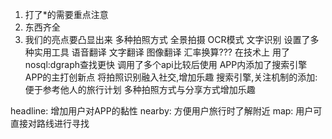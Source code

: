 1. 打了\*的需要重点注意
2. 东西齐全
3. 我们的亮点要凸显出来
多种拍照方式
	全景拍摄
	OCR模式
	文字识别
设置了多种实用工具
	语音翻译
	文字翻译
	图像翻译
	汇率换算???
在技术上
	用了nosql:dgraph查找更快
	调用了多个api比较后使用
	APP内添加了搜索引擎
APP的主打创新点
	将拍照识别融入社交,增加乐趣
	搜索引擎,关注机制的添加: 便于参考他人的旅行计划
	多种拍照方式与分享方式增加乐趣



headline: 增加用户对APP的黏性
nearby: 方便用户旅行时了解附近
map: 用户可直接对路线进行寻找

